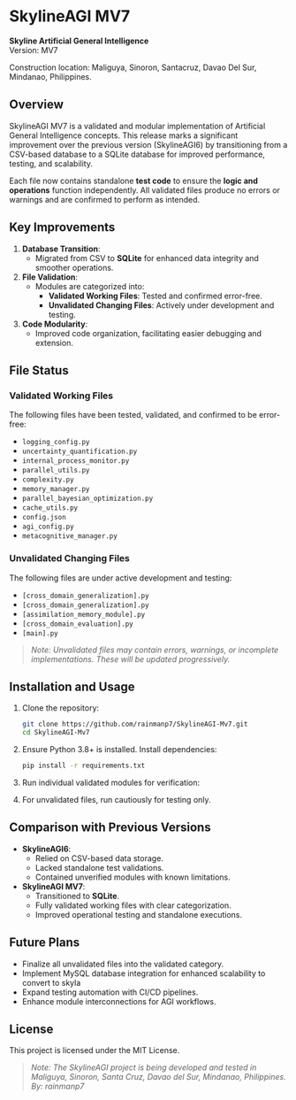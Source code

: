 
# SkylineAGI MV7  

**Skyline Artificial General Intelligence**  
Version: MV7  

Construction location:
Maliguya, Sinoron, Santacruz, Davao Del Sur, Mindanao, Philippines.

## Overview  
SkylineAGI MV7 is a validated and modular implementation of Artificial General Intelligence concepts. This release marks a significant improvement over the previous version (SkylineAGI6) by transitioning from a CSV-based database to a SQLite database for improved performance, testing, and scalability.  

Each file now contains standalone **test code** to ensure the **logic and operations** function independently. All validated files produce no errors or warnings and are confirmed to perform as intended.  

## Key Improvements  
1. **Database Transition**:  
   - Migrated from CSV to **SQLite** for enhanced data integrity and smoother operations.  
2. **File Validation**:  
   - Modules are categorized into:  
     - **Validated Working Files**: Tested and confirmed error-free.  
     - **Unvalidated Changing Files**: Actively under development and testing.  
3. **Code Modularity**:  
   - Improved code organization, facilitating easier debugging and extension.  

## File Status  

### Validated Working Files  
The following files have been tested, validated, and confirmed to be error-free:  

- `logging_config.py`  
- `uncertainty_quantification.py`  
- `internal_process_monitor.py`  
- `parallel_utils.py`  
- `complexity.py`  
- `memory_manager.py`  
- `parallel_bayesian_optimization.py`  
- `cache_utils.py`  
- `config.json`  
- `agi_config.py`  
- `metacognitive_manager.py`  

### Unvalidated Changing Files  
The following files are under active development and testing:  

- `[cross_domain_generalization].py`
- `[cross_domain_generalization].py`
- `[assimilation_memory_module].py`
- `[cross_domain_evaluation].py`
- `[main].py`

> *Note: Unvalidated files may contain errors, warnings, or incomplete implementations. These will be updated progressively.*  

## Installation and Usage  
1. Clone the repository:  
   ```bash  
   git clone https://github.com/rainmanp7/SkylineAGI-Mv7.git  
   cd SkylineAGI-Mv7  
   ```  

2. Ensure Python 3.8+ is installed. Install dependencies:  
   ```bash  
   pip install -r requirements.txt  
   ```  

3. Run individual validated modules for verification:  


3. For unvalidated files, run cautiously for testing only.  


## Comparison with Previous Versions  
- **SkylineAGI6**:  
   - Relied on CSV-based data storage.  
   - Lacked standalone test validations.  
   - Contained unverified modules with known limitations.  
- **SkylineAGI MV7**:  
   - Transitioned to **SQLite**.  
   - Fully validated working files with clear categorization.  
   - Improved operational testing and standalone executions.  

## Future Plans  
- Finalize all unvalidated files into the validated category.  
- Implement MySQL database integration for enhanced scalability to convert to skyla
- Expand testing automation with CI/CD pipelines.  
- Enhance module interconnections for AGI workflows.  

## License  
This project is licensed under the MIT License.  





> *Note: The SkylineAGI project is being developed and tested in Maliguya, Sinoron, Santa Cruz, Davao del Sur, Mindanao, Philippines.
By: rainmanp7*  


